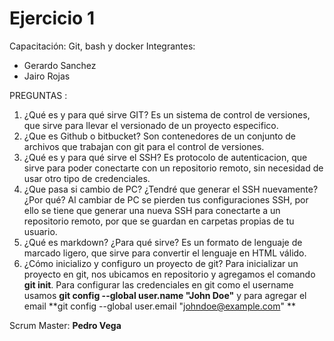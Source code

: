 # Ejercicio 1
Capacitación: Git, bash y docker
Integrantes:
- Gerardo Sanchez
- Jairo Rojas



PREGUNTAS : 

1. ¿Qué es y para qué sirve GIT?
	Es un sistema de control de versiones, que sirve para llevar el versionado de un proyecto especifico.
2. ¿Que es Github o bitbucket?
	Son contenedores de un conjunto de archivos que trabajan con git para el control de versiones.
3. ¿Qué es y para qué sirve el SSH?
	Es protocolo de autenticacion, que sirve para poder conectarte con un repositorio remoto, sin necesidad de usar otro tipo de credenciales.
4. ¿Que pasa si cambio de PC? ¿Tendré que generar el SSH nuevamente?¿Por qué?
	Al cambiar de PC se pierden tus configuraciones SSH, por ello se tiene que generar una nueva SSH para conectarte a un repositorio remoto, por que se guardan en carpetas propias de tu usuario.
5. ¿Qué es markdown? ¿Para qué sirve?
	Es un formato de lenguaje de marcado ligero, que sirve para convertir el lenguaje en HTML válido.
6. ¿Cómo inicializo y configuro un proyecto de git?
	Para inicializar un proyecto en git, nos ubicamos en repositorio y agregamos el comando **git init**.
	Para configurar las credenciales en git como el username usamos **git config --global user.name "John Doe"** y para agregar el email **git config --global user.email "johndoe@example.com"
**

Scrum Master: **Pedro Vega** 

